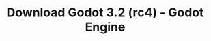 ---
# Generated by /tools/generators/src/download_archive_generator !!! do not edit by hand !!!
title: 'Download Godot 3.2 (rc4) - Godot Engine'
type: 'download/archive'
name: '3.2'
flavor: 'rc4'
release_date: '2020-01-27T03:00:00-00:00'
release_notes: 'article/release-candidate-3-2-rc-4/'
primaryPlatforms:
  - 'android.apk'
  - 'linux.64'
  - 'macos.universal'
  - 'windows.64'
  - 'linux_server.headless.64'
  - 'web'
  - 'templates'
links:
  android.apk:
    name: 'android.apk'
    title: 'Android'
    caption: 'APK Universal (ARM64 + ARMv7 + x86_64 + x86)'
    tags:
      - 'APK download'
      - 'ARM64/v7'
      - 'x86 (64 & 32 bit)'
    hosts:
      github_builds:
        regular: 'https://github.com/godotengine/godot-builds/releases/download/3.2-rc4/Godot_v3.2-rc4_android_editor.apk'
        mono: '#'
      github:
        regular: 'https://github.com/godotengine/godot/releases/download/3.2-rc4/Godot_v3.2-rc4_android_editor.apk'
        mono: '#'
  linux.64:
    name: 'linux.64'
    title: 'Linux'
    caption: 'Padrão (x86_64)'
    tags:
      - '64 bit'
    hosts:
      github_builds:
        regular: 'https://github.com/godotengine/godot-builds/releases/download/3.2-rc4/Godot_v3.2-rc4_x11.64.zip'
        mono: 'https://github.com/godotengine/godot-builds/releases/download/3.2-rc4/Godot_v3.2-rc4_mono_x11_64.zip'
      github:
        regular: 'https://github.com/godotengine/godot/releases/download/3.2-rc4/Godot_v3.2-rc4_x11.64.zip'
        mono: 'https://github.com/godotengine/godot/releases/download/3.2-rc4/Godot_v3.2-rc4_mono_x11_64.zip'
  macos.universal:
    name: 'macos.universal'
    title: 'macOS'
    caption: 'Universal (x86_64 + Silício da Apple)'
    tags:
      - 'Intel/Apple Silicon'
      - '64 bit'
    hosts:
      github_builds:
        regular: 'https://github.com/godotengine/godot-builds/releases/download/3.2-rc4/Godot_v3.2-rc4_osx.universal.zip'
        mono: 'https://github.com/godotengine/godot-builds/releases/download/3.2-rc4/Godot_v3.2-rc4_mono_osx.universal.zip'
      github:
        regular: 'https://github.com/godotengine/godot/releases/download/3.2-rc4/Godot_v3.2-rc4_osx.universal.zip'
        mono: 'https://github.com/godotengine/godot/releases/download/3.2-rc4/Godot_v3.2-rc4_mono_osx.universal.zip'
  windows.64:
    name: 'windows.64'
    title: 'Windows'
    caption: 'Padrão (x86_64)'
    tags:
      - '64 bit'
    hosts:
      github_builds:
        regular: 'https://github.com/godotengine/godot-builds/releases/download/3.2-rc4/Godot_v3.2-rc4_win64.exe.zip'
        mono: 'https://github.com/godotengine/godot-builds/releases/download/3.2-rc4/Godot_v3.2-rc4_mono_win64.zip'
      github:
        regular: 'https://github.com/godotengine/godot/releases/download/3.2-rc4/Godot_v3.2-rc4_win64.exe.zip'
        mono: 'https://github.com/godotengine/godot/releases/download/3.2-rc4/Godot_v3.2-rc4_mono_win64.zip'
  linux_server.headless.64:
    name: 'linux_server.headless.64'
    title: 'Linux Server'
    caption: 'Headless (x86_64)'
    tags:
      - '64 bit'
      - 'Headless'
    hosts:
      github_builds:
        regular: 'https://github.com/godotengine/godot-builds/releases/download/3.2-rc4/Godot_v3.2-rc4_linux_headless.64.zip'
        mono: 'https://github.com/godotengine/godot-builds/releases/download/3.2-rc4/Godot_v3.2-rc4_mono_linux_headless_64.zip'
      github:
        regular: 'https://github.com/godotengine/godot/releases/download/3.2-rc4/Godot_v3.2-rc4_linux_headless.64.zip'
        mono: 'https://github.com/godotengine/godot/releases/download/3.2-rc4/Godot_v3.2-rc4_mono_linux_headless_64.zip'
  web:
    name: 'web'
    title: 'Editor Web'
    caption: ''
    tags:
      - 'Self-hosted'
      - 'Cross-platform'
    hosts:
      github_builds:
        regular: 'https://github.com/godotengine/godot-builds/releases/download/3.2-rc4/Godot_v3.2-rc4_web_editor.zip'
        mono: '#'
      github:
        regular: 'https://github.com/godotengine/godot/releases/download/3.2-rc4/Godot_v3.2-rc4_web_editor.zip'
        mono: '#'
  linux.32:
    name: 'linux.32'
    title: 'Linux'
    caption: 'Padrão (x86)'
    tags:
      - '32 bit'
    hosts:
      github_builds:
        regular: 'https://github.com/godotengine/godot-builds/releases/download/3.2-rc4/Godot_v3.2-rc4_x11.32.zip'
        mono: 'https://github.com/godotengine/godot-builds/releases/download/3.2-rc4/Godot_v3.2-rc4_mono_x11_32.zip'
      github:
        regular: 'https://github.com/godotengine/godot/releases/download/3.2-rc4/Godot_v3.2-rc4_x11.32.zip'
        mono: 'https://github.com/godotengine/godot/releases/download/3.2-rc4/Godot_v3.2-rc4_mono_x11_32.zip'
  windows.32:
    name: 'windows.32'
    title: 'Windows'
    caption: 'Padrão (x86)'
    tags:
      - '32 bit'
    hosts:
      github_builds:
        regular: 'https://github.com/godotengine/godot-builds/releases/download/3.2-rc4/Godot_v3.2-rc4_win32.exe.zip'
        mono: 'https://github.com/godotengine/godot-builds/releases/download/3.2-rc4/Godot_v3.2-rc4_mono_win32.zip'
      github:
        regular: 'https://github.com/godotengine/godot/releases/download/3.2-rc4/Godot_v3.2-rc4_win32.exe.zip'
        mono: 'https://github.com/godotengine/godot/releases/download/3.2-rc4/Godot_v3.2-rc4_mono_win32.zip'
  linux_server.64:
    name: 'linux_server.64'
    title: 'Servidor Linux'
    caption: 'Padrão (x86_64)'
    tags:
      - '64 bit'
    hosts:
      github_builds:
        regular: 'https://github.com/godotengine/godot-builds/releases/download/3.2-rc4/Godot_v3.2-rc4_linux_server.64.zip'
        mono: 'https://github.com/godotengine/godot-builds/releases/download/3.2-rc4/Godot_v3.2-rc4_mono_linux_server_64.zip'
      github:
        regular: 'https://github.com/godotengine/godot/releases/download/3.2-rc4/Godot_v3.2-rc4_linux_server.64.zip'
        mono: 'https://github.com/godotengine/godot/releases/download/3.2-rc4/Godot_v3.2-rc4_mono_linux_server_64.zip'
  aar_library:
    name: 'aar_library'
    title: 'Biblioteca de AAR'
    caption: ''
    tags:
      - 'Android plugins'
      - 'Java'
      - 'Kotlin'
    hosts:
      github_builds:
        regular: 'https://github.com/godotengine/godot-builds/releases/download/3.2-rc4/godot-lib.3.2.rc4.release.aar'
        mono: 'https://github.com/godotengine/godot-builds/releases/download/3.2-rc4/godot-lib.3.2.rc4.mono.release.aar'
      github:
        regular: 'https://github.com/godotengine/godot/releases/download/3.2-rc4/godot-lib.3.2.rc4.release.aar'
        mono: 'https://github.com/godotengine/godot/releases/download/3.2-rc4/godot-lib.3.2.rc4.mono.release.aar'
  templates:
    name: 'templates'
    title: 'Modelos de exportação'
    caption: ''
    tags:
      - 'Utilizado para exportar os seus jogos para todas as plataformas suportadas'
    hosts:
      github_builds:
        regular: 'https://github.com/godotengine/godot-builds/releases/download/3.2-rc4/Godot_v3.2-rc4_export_templates.tpz'
        mono: 'https://github.com/godotengine/godot-builds/releases/download/3.2-rc4/Godot_v3.2-rc4_mono_export_templates.tpz'
      github:
        regular: 'https://github.com/godotengine/godot/releases/download/3.2-rc4/Godot_v3.2-rc4_export_templates.tpz'
        mono: 'https://github.com/godotengine/godot/releases/download/3.2-rc4/Godot_v3.2-rc4_mono_export_templates.tpz'
---